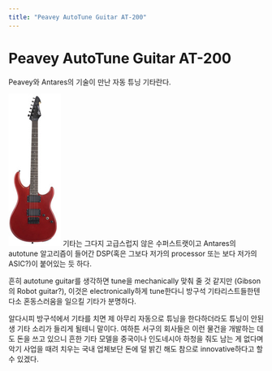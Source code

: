 ```yaml
---
title: "Peavey AutoTune Guitar AT-200"
---
```

# Peavey AutoTune Guitar AT-200

Peavey와 Antares의 기술이 만난 자동 튜닝 기타란다.

 ![image](/assets/images/b12aa0a6b685e44a30aae898f33ad3d9.jpg)
기타는 그다지 고급스럽지 않은 수퍼스트랫이고 Antares의 autotune 알고리즘이 들어간 DSP(혹은 그보다 저가의 processor 또는 보다 저가의 ASIC?)이 붙어있는 듯 하다.

 흔히 autotune guitar를 생각하면 tune을 mechanically 맞춰 줄 것 같지만 (Gibson의 Robot guitar?), 이것은 electronically하게 tune한다니 방구석 기타리스트들한텐 다소 혼동스러움을 일으킬 기타가 분명하다.

알다시피 방구석에서 기타를 치면 제 아무리 자동으로 튜닝을 한다하더라도 튜닝이 안된 생 기타 소리가 들리게 될테니 말이다. 여하튼 서구의 회사들은 이런 물건을 개발하는 데도 돈을 쓰고 있으니 흔한 기타 모델을 중국이나 인도네시아 하청을 줘도 남는 게 없다며 악기 사업을 때려 치우는 국내 업체보단 돈에 덜 밝긴 해도 참으로 innovative하다고 할 수 있겠다.
 



